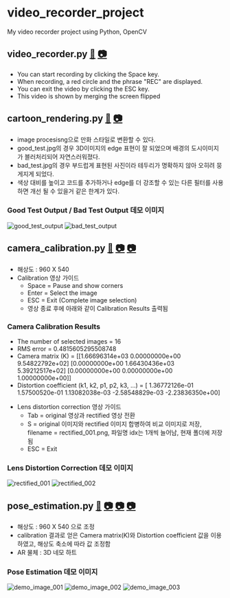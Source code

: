 # video_recorder_project
My video recorder project using Python, OpenCV

## video_recorder.py [📁](video_recorder/video_recorder.py) [📷](video_recorder/video_recoder_output.avi)
- You can start recording by clicking the Space key.
- When recording, a red circle and the phrase "REC" are displayed.
- You can exit the video by clicking the ESC key.
- This video is shown by merging the screen flipped

## cartoon_rendering.py [📁](cartoon_rendering/cartoon_rendering.py) [📷](cartoon_rendering)
- image procesisng으로 만화 스타일로 변환할 수 있다.
- good_test.jpg의 경우 3D이미지의 edge 표현이 잘 되었으며 배경의 도시이미지가 블러처리되어 자연스러워졌다.
- bad_test.jpg의 경우 부드럽게 표현된 사진이라 테두리가 명확하지 않아 오히려 뭉게지게 되었다.
- 색상 대비를 높이고 코드를 추가하거나 edge를 더 강조할 수 있는 다른 필터를 사용하면 개선 될 수 있을거 같은 한계가 있다.
### Good Test Output / Bad Test Output 데모 이미지
 ![good_test_output](https://github.com/user-attachments/assets/05f9351b-534d-4a25-adb3-18c1d9beca37)
 ![bad_test_output](https://github.com/user-attachments/assets/39da5168-9860-49a2-aaa2-0b04b69eeee7)


## camera_calibration.py [📁](Image_Formation/camera_calibration.py) [📷](Image_Formation/rectified_001.png) [📷](Image_Formation/rectified_002.png)
- 해상도 : 960 X 540
- Calibration 영상 가이드
  - Space = Pause and show corners
  - Enter = Select the image
  - ESC = Exit (Complete image selection)
  - 영상 종료 후에 아래와 같이 Calibration Results 출력됨  
### Camera Calibration Results
  * The number of selected images = 16
  * RMS error = 0.4815605295508748
  * Camera matrix (K) =
  [[1.66696314e+03 0.00000000e+00 9.54822792e+02]
   [0.00000000e+00 1.66430436e+03 5.39212517e+02]
   [0.00000000e+00 0.00000000e+00 1.00000000e+00]]
  * Distortion coefficient (k1, k2, p1, p2, k3, ...) = [ 1.36772126e-01  1.57500520e-01  1.13082038e-03 -2.58548829e-03
 -2.23836350e+00]

- Lens distortion correction 영상 가이드
  - Tab = original 영상과 rectified 영상 전환
  - S = original 이미지와 rectified 이미지 합병하여 비교 이미지로 저장, filename = rectified_001.png, 파일명 idx는 1개씩 늘어남, 현재 폴더에 저장됨
  - ESC = Exit
 
### Lens Distortion Correction 데모 이미지
![rectified_001](https://github.com/user-attachments/assets/d8ffdaac-b03d-484f-851f-e5fe34b77f8b)
![rectified_002](https://github.com/user-attachments/assets/51db8fa3-ed8d-4cef-84af-940f658d70eb)

## pose_estimation.py [📁](Image_Geometry/pose_estimation.py) [📷](Image_Geometry/demo_image_001.png) [📷](Image_Geometry/demo_image_002.png) [📷](Image_Geometry/demo_image_003.png)
- 해상도 : 960 X 540 으로 조정
- calibration 결과로 얻은 Camera matrix(K)와 Distortion coefficient 값을 이용하였고, 해상도 축소에 따라 값 조정함
- AR 물체 : 3D 네모 하트

### Pose Estimation 데모 이미지
![demo_image_001](https://github.com/user-attachments/assets/6d0e344e-6644-471c-8756-64c16b92e3a6)
![demo_image_002](https://github.com/user-attachments/assets/a415734b-fed7-4727-a293-af4d4c88c7af)
![demo_image_003](https://github.com/user-attachments/assets/4f49adaa-8cbb-4b15-b9ae-13b9fc80cc4d)




  

